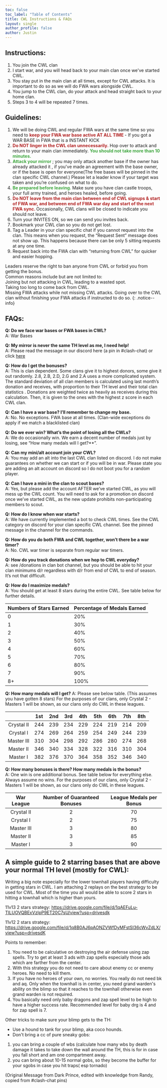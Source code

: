 ```yaml
---
toc: false
toc_label: "Table of Contents"
title: CWL Instructions & FAQs   
layout: single
author_profile: false
author: Justin
---
```


## Instructions:
1. You join the CWL clan
2. I start war, and you will head back to your main clan once we've started CWL.
3. You stay put in the main clan at all times, except for CWL attacks. It is important to do so as we will do FWA wars alongside CWL.
4. You jump to the CWL clan, do your attack and head straight back to your home clan.
5. Steps 3 to 4 will be repeated 7 times.

## Guidelines:
1. We will be doing CWL and regular FWA wars at the same time so you need to <span style="color:#B22222; font-weight:bold"> keep your FWA war base active AT ALL TIME </span> - If you got a WAR BASE in FWA that is a INSTANT KICK
2. <span style="color:#B22222; font-weight:bold"> Do NOT linger in the CWL clan unnecessarily.</span> Hop over to attack and return to your main clan immediately. <span style="color:#3fa63f; font-weight:bold"> You should not take more than 10 minutes.</span>
3. <span style="color:#3fa63f; font-weight:bold"> Attack your mirror </span>; you may only attack another base if the owner has already attacked it , if you've made an agreement with the base owner,  or if the base is open for everyone(The free bases will be pinned in the clan specific CWL channel.)
Please let a leader know if your target was taken and you’re confused on what to do.
4. <span style="color:#3fa63f; font-weight:bold"> Be prepared before leaving. </span> Make sure you have clan castle troops, your full army trained, and heroes healed, before going.
5. <span style="color:#B22222; font-weight:bold"> Do NOT leave from the main clan between end of CWL signups & start of FWA war, and between end of FWA war day and start of the next FWA sync. </span> Occasionally, CWL clans will be closed to indicate you should not leave.
6. Turn your INVITES ON, so we can send you invites back.
7. Bookmark your CWL clan so you do not get lost.
8. Tag a Leader in your clan specific chat if you cannot request into the clan. This means when you request, the “Request Sent” message does not show up. This happens because there can be only 5 sitting requests at any one time.
9. Request back into the FWA clan with “returning from CWL” for quicker and easier hopping.

Leaders reserve the right to ban anyone from CWL or forbid you from getting the bonus.<br>
Common reasons include but are not limited to:<br>
Joining but not attacking in CWL, leading to a wasted spot.<br>
Taking too long to come back from CWL.<br>
Missing FWA attacks while not missing CWL attacks.
Going over to the CWL clan without finishing your FWA attacks if instructed to do so.
{: .notice--info}

## FAQs:
**Q: Do we face war bases or FWA bases in CWL?** <br>
A: War Bases

**Q: My mirror is never the same TH level as me, I need help!** <br>
A: Please read the message in our discord here (a pin in #clash-chat) or click [here](https://www.warsnipers.com/cwl.html#a-simple-guide-to-2-starring-bases-that-are-above-your-normal-th-level-mostly-for-cwl)

**Q: How do I get the bonuses?** <br>
A: This is clan dependent. Some clans give it to highest donors, some give it out randomly. 2.8, 2.B, 2.D, 2.G and 2.A uses a more complicated system. The standard deviation of all clan members is calculated using last month’s donation and receives, with proportion to their TH level and their total clan statistics . Donations are weighted twice as heavily as receives during this calculation. Then, it is given to the ones with the highest z score in each CWL clan.

**Q: Can I have a war base? I’ll remember to change my base.** <br>
A: No. No exceptions. FWA base at all times. (Clan-wide exceptions do apply if we match a blacklisted clan)

**Q: Do we ever win? What’s the point of losing all the CWLs?** <br>
A: We do occasionally win. We earn a decent number of medals just by losing, see “How many medals will I get?**”.

**Q: Can my mini/alt account join your CWL?** <br>
A: You may add an alt into the last CWL clan listed on discord. I do not make guarantees on whether we can start or if you will be in war. Please state you are adding an alt account on discord so I do not boot you for a random player.

**Q: Can I have a mini in the clan to scout bases?** <br>
A: Yes, but please add the account AFTER we’ve started CWL, as you will mess up the CWL count. You will need to ask for a promotion on discord once we’ve started CWL, as the new update prohibits non-participating members to scout.

**Q: How do I know when war starts?** <br>
A: We have currently implemented a bot to check CWL times. See the CWL category on discord for your clan specific CWL channel. See the pinned message in the channel for the commands.

**Q: How do you do both FWA and CWL together, won’t there be a war timer?** <br>
A: No. CWL war timer is separate from regular war timers.

**Q: How do you track donations when we hop to CWL everyday?** <br>
A: see /donations in clan bot channel, but you should be able to hit your clan minimums d/r regardless with d/r from end of CWL to end of season. It’s not that difficult.

**Q: How do I maximize medals?** <br>
A: You should get at least 8 stars during the entire CWL. See table below for further details.

| Numbers of Stars Earned | Percentage of Medals Earned |
|-------------------------|-----------------------------|
| 0                       | 20%                         |
| 1                       | 30%                         |
| 2                       | 40%                         |
| 3                       | 50%                         |
| 4                       | 60%                         |
| 5                       | 70%                         |
| 6                       | 80%                         |
| 7                       | 90%                         |
| 8+                      | 100%                        |

**Q: How many medals will I get?**
A: Please see below table. (This assumes you have gotten 8 stars) For the purposes of our clans, only Crystal 2 - Masters 1 will be shown, as our clans only do CWL in these leagues.

|               | 1st | 2nd | 3rd | 4th | 5th | 6th | 7th |  8th |
|:-------------:|:---:|:---:|:---:|:---:|:---:|:---:|:---:|:----:|
|  Crystal II   | 244 | 239 | 234 | 229 | 224 | 219 | 214 | 209  |
|   Crystal I   | 274 | 269 | 264 | 259 | 254 | 249 | 244 | 239  |
|  Master III   | 310 | 304 | 298 | 292 | 286 | 280 | 274 | 268  |
|   Master II   | 346 | 340 | 334 | 328 | 322 | 316 | 310 | 304  |
|   Master I    | 382 | 376 | 370 | 364 | 358 | 352 | 346 | 340  |

**Q: How many bonuses is there? How many medals is the bonus?** <br>
A: One win is one additional bonus. See table below for everything else. Always assume no wins. For the purposes of our clans, only Crystal 2 - Masters 1 will be shown, as our clans only do CWL in these leagues.

| War League  | Number of Guaranteed Bonuses  | League Medals per Bonus |
|:-----------:|:-----------------------------:|:-----------------------:|
| Crystal II  |               2               |            70           |
|  Crystal I  |               2               |            75           |
| Master III  |               3               |            80           |
|  Master II  |               3               |            85           |
|  Master I   |               3               |            90           |


## A simple guide to 2 starring bases that are above your normal TH level (mostly for CWL):

Writing a big note especially for the lower townhall players having difficulty in getting stars in CWL. I am attaching 2 replays on the best strategy to be used for CWL. Most of the time you all would be able to score 2 stars in hitting a townhall which is higher than yours.

11v13 2 stars strategy:
https://drive.google.com/file/d/1qAEFuLu-TILUOVQBExVzIpP9ET20C7sU/view?usp=drivesdk

11v12 2 stars strategy:
https://drive.google.com/file/d/1q8B0AJ6pAONZVWfDyMFstSI36cWvZdLX/view?usp=drivesdK

Points to remember:
1. You need to be calculative on destroying the air defense using zap spells. Try to get at least 3 ads with zap spells especially those ads which are farther from the center.
2. With this strategy you do not need to care about enemy cc or enemy heroes. No need to kill them.
3. If you have no heroes of your own, no worries. You really do not need bk and aq. Only when the townhall is in center, you need grand warden's ability on the blimp so that it reaches to the townhall otherwise even grand warden is not required.
4. You basically need only baby dragons and zap spell level to be high to have a higher success rate. Recommended level for baby drg is 4 and for zap spell is 7.

Other tricks to make sure your blimp gets to the TH:
- Use a hound to tank for your blimp, aka coco hounds.
- Don't bring a cc of pure sneaky gobs:
1. you can bring a couple of wbs (calculate how many wbs by death damage it takes to take down the wall around the TH, this is for in case you fall short and am one compartment away.
2. you can bring about 10-15 normal gobs, so they become the buffer for your sgobs in case you hit traps( esp tornado)

(Original Message from Dark Prince, edited with knowledge from Randy, copied from #clash-chat pins)
